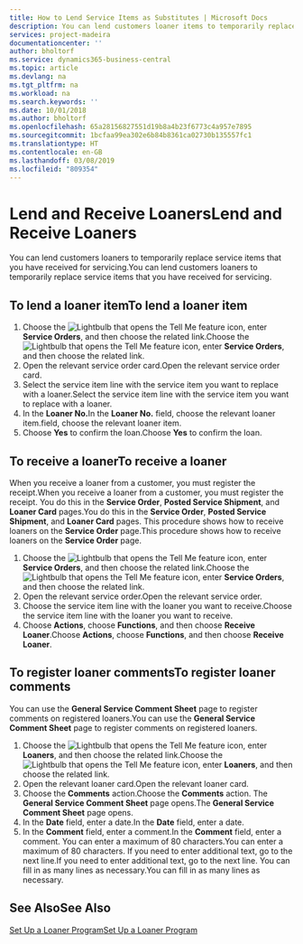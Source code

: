 ```yaml
---
title: How to Lend Service Items as Substitutes | Microsoft Docs
description: You can lend customers loaner items to temporarily replace service items that you have received for servicing.
services: project-madeira
documentationcenter: ''
author: bholtorf
ms.service: dynamics365-business-central
ms.topic: article
ms.devlang: na
ms.tgt_pltfrm: na
ms.workload: na
ms.search.keywords: ''
ms.date: 10/01/2018
ms.author: bholtorf
ms.openlocfilehash: 65a28156827551d19b8a4b23f6773c4a957e7895
ms.sourcegitcommit: 1bcfaa99ea302e6b84b8361ca02730b135557fc1
ms.translationtype: HT
ms.contentlocale: en-GB
ms.lasthandoff: 03/08/2019
ms.locfileid: "809354"
---
```

# <a name="lend-and-receive-loaners"></a><span data-ttu-id="86e3e-103">Lend and Receive Loaners</span><span class="sxs-lookup"><span data-stu-id="86e3e-103">Lend and Receive Loaners</span></span>
<span data-ttu-id="86e3e-104">You can lend customers loaners to temporarily replace service items that you have received for servicing.</span><span class="sxs-lookup"><span data-stu-id="86e3e-104">You can lend customers loaners to temporarily replace service items that you have received for servicing.</span></span>  
  
## <a name="to-lend-a-loaner-item"></a><span data-ttu-id="86e3e-105">To lend a loaner item</span><span class="sxs-lookup"><span data-stu-id="86e3e-105">To lend a loaner item</span></span>    
1. <span data-ttu-id="86e3e-106">Choose the ![Lightbulb that opens the Tell Me feature](media/ui-search/search_small.png "Tell me what you want to do") icon, enter **Service Orders**, and then choose the related link.</span><span class="sxs-lookup"><span data-stu-id="86e3e-106">Choose the ![Lightbulb that opens the Tell Me feature](media/ui-search/search_small.png "Tell me what you want to do") icon, enter **Service Orders**, and then choose the related link.</span></span>  
2. <span data-ttu-id="86e3e-107">Open the relevant service order card.</span><span class="sxs-lookup"><span data-stu-id="86e3e-107">Open the relevant service order card.</span></span>  
3. <span data-ttu-id="86e3e-108">Select the service item line with the service item you want to replace with a loaner.</span><span class="sxs-lookup"><span data-stu-id="86e3e-108">Select the service item line with the service item you want to replace with a loaner.</span></span>  
4. <span data-ttu-id="86e3e-109">In the **Loaner No.**</span><span class="sxs-lookup"><span data-stu-id="86e3e-109">In the **Loaner No.**</span></span> <span data-ttu-id="86e3e-110">field, choose the relevant loaner item.</span><span class="sxs-lookup"><span data-stu-id="86e3e-110">field, choose the relevant loaner item.</span></span>  
5. <span data-ttu-id="86e3e-111">Choose **Yes** to confirm the loan.</span><span class="sxs-lookup"><span data-stu-id="86e3e-111">Choose **Yes** to confirm the loan.</span></span>  

## <a name="to-receive-a-loaner"></a><span data-ttu-id="86e3e-112">To receive a loaner</span><span class="sxs-lookup"><span data-stu-id="86e3e-112">To receive a loaner</span></span>  
<span data-ttu-id="86e3e-113">When you receive a loaner from a customer, you must register the receipt.</span><span class="sxs-lookup"><span data-stu-id="86e3e-113">When you receive a loaner from a customer, you must register the receipt.</span></span> <span data-ttu-id="86e3e-114">You do this in the **Service Order**, **Posted Service Shipment**, and **Loaner Card** pages.</span><span class="sxs-lookup"><span data-stu-id="86e3e-114">You do this in the **Service Order**, **Posted Service Shipment**, and **Loaner Card** pages.</span></span> <span data-ttu-id="86e3e-115">This procedure shows how to receive loaners on the **Service Order** page.</span><span class="sxs-lookup"><span data-stu-id="86e3e-115">This procedure shows how to receive loaners on the **Service Order** page.</span></span>  
  
1. <span data-ttu-id="86e3e-116">Choose the ![Lightbulb that opens the Tell Me feature](media/ui-search/search_small.png "Tell me what you want to do") icon, enter **Service Orders**, and then choose the related link.</span><span class="sxs-lookup"><span data-stu-id="86e3e-116">Choose the ![Lightbulb that opens the Tell Me feature](media/ui-search/search_small.png "Tell me what you want to do") icon, enter **Service Orders**, and then choose the related link.</span></span>  
2. <span data-ttu-id="86e3e-117">Open the relevant service order.</span><span class="sxs-lookup"><span data-stu-id="86e3e-117">Open the relevant service order.</span></span>  
3. <span data-ttu-id="86e3e-118">Choose the service item line with the loaner you want to receive.</span><span class="sxs-lookup"><span data-stu-id="86e3e-118">Choose the service item line with the loaner you want to receive.</span></span>  
4. <span data-ttu-id="86e3e-119">Choose **Actions**, choose **Functions**, and then choose **Receive Loaner**.</span><span class="sxs-lookup"><span data-stu-id="86e3e-119">Choose **Actions**, choose **Functions**, and then choose **Receive Loaner**.</span></span>  

## <a name="to-register-loaner-comments"></a><span data-ttu-id="86e3e-120">To register loaner comments</span><span class="sxs-lookup"><span data-stu-id="86e3e-120">To register loaner comments</span></span>  
<span data-ttu-id="86e3e-121">You can use the **General Service Comment Sheet** page to register comments on registered loaners.</span><span class="sxs-lookup"><span data-stu-id="86e3e-121">You can use the **General Service Comment Sheet** page to register comments on registered loaners.</span></span>  
  
1. <span data-ttu-id="86e3e-122">Choose the ![Lightbulb that opens the Tell Me feature](media/ui-search/search_small.png "Tell me what you want to do") icon, enter **Loaners**, and then choose the related link.</span><span class="sxs-lookup"><span data-stu-id="86e3e-122">Choose the ![Lightbulb that opens the Tell Me feature](media/ui-search/search_small.png "Tell me what you want to do") icon, enter **Loaners**, and then choose the related link.</span></span>  
2. <span data-ttu-id="86e3e-123">Open the relevant loaner card.</span><span class="sxs-lookup"><span data-stu-id="86e3e-123">Open the relevant loaner card.</span></span>  
3. <span data-ttu-id="86e3e-124">Choose the **Comments** action.</span><span class="sxs-lookup"><span data-stu-id="86e3e-124">Choose the **Comments** action.</span></span> <span data-ttu-id="86e3e-125">The **General Service Comment Sheet** page opens.</span><span class="sxs-lookup"><span data-stu-id="86e3e-125">The **General Service Comment Sheet** page opens.</span></span>  
4. <span data-ttu-id="86e3e-126">In the **Date** field, enter a date.</span><span class="sxs-lookup"><span data-stu-id="86e3e-126">In the **Date** field, enter a date.</span></span>  
5. <span data-ttu-id="86e3e-127">In the **Comment** field, enter a comment.</span><span class="sxs-lookup"><span data-stu-id="86e3e-127">In the **Comment** field, enter a comment.</span></span> <span data-ttu-id="86e3e-128">You can enter a maximum of 80 characters.</span><span class="sxs-lookup"><span data-stu-id="86e3e-128">You can enter a maximum of 80 characters.</span></span> <span data-ttu-id="86e3e-129">If you need to enter additional text, go to the next line.</span><span class="sxs-lookup"><span data-stu-id="86e3e-129">If you need to enter additional text, go to the next line.</span></span> <span data-ttu-id="86e3e-130">You can fill in as many lines as necessary.</span><span class="sxs-lookup"><span data-stu-id="86e3e-130">You can fill in as many lines as necessary.</span></span>  
  
## <a name="see-also"></a><span data-ttu-id="86e3e-131">See Also</span><span class="sxs-lookup"><span data-stu-id="86e3e-131">See Also</span></span>  
[<span data-ttu-id="86e3e-132">Set Up a Loaner Program</span><span class="sxs-lookup"><span data-stu-id="86e3e-132">Set Up a Loaner Program</span></span>](service-how-setup-loaner-program.md)   
